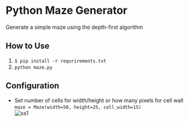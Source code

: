 # Python Maze Generator
Generate a simple maze using the depth-first algorithm

## How to Use
1. ```$ pip install -r requrirements.txt```
2. `python maze.py`

## Configuration
- Set number of cells for width/height or how many pixels for cell wall  
```maze = Maze(width=50, height=25, cell_width=15)```  
![ss1](maze_figure.png)
